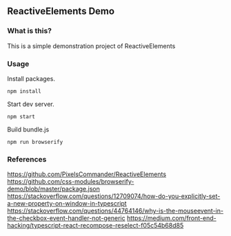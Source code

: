 ReactiveElements Demo
----

### What is this?

This is a simple demonstration project of ReactiveElements

### Usage

Install packages.

```
npm install
```

Start dev server.

```
npm start
```

Build bundle.js

```
npm run browserify
```


### References
https://github.com/PixelsCommander/ReactiveElements
https://github.com/css-modules/browserify-demo/blob/master/package.json
https://stackoverflow.com/questions/12709074/how-do-you-explicitly-set-a-new-property-on-window-in-typescript
https://stackoverflow.com/questions/44764146/why-is-the-mouseevent-in-the-checkbox-event-handler-not-generic
https://medium.com/front-end-hacking/typescript-react-recompose-reselect-f05c54b68d85